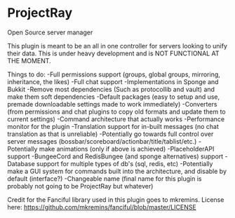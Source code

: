 # ProjectRay
Open Source server manager

This plugin is meant to be an all in one controller for servers looking to unify their data.
This is under heavy development and is NOT FUNCTIONAL AT THE MOMENT.

Things to do:
-Full permissions support (groups, global groups, mirroring, inheritance, the likes)
-Full chat support
-Implementations in Sponge and Bukkit
-Remove most dependencies (Such as protocollib and vault) and make them soft dependencies
-Default packages (easy to setup and use, premade downloadable settings made to work immediately)
-Converters (from permissions and chat plugins to copy old formats and update them to current settings)
-Command architecture that actually works
-Performance monitor for the plugin
-Translation support for in-built messages (no chat translation as that is unreliable)
-Potentially go towards full control over server messages (bossbar/scoreboard/actionbar/title/tablist/etc.)
-Potentially make animations (only if above is achieved)
-PlaceholderAPI support
-BungeeCord and RedisBungee (and sponge alternatives) support
-Database support for multiple types of db's (sql, redis, etc)
-Potentially make a GUI system for commands built into the architecture, and disable by default (interface?)
-Changeable name (final name for this plugin is probably not going to be ProjectRay but whatever)

Credit for the Fanciful library used in this plugin goes to mkremins. License here: https://github.com/mkremins/fanciful/blob/master/LICENSE
